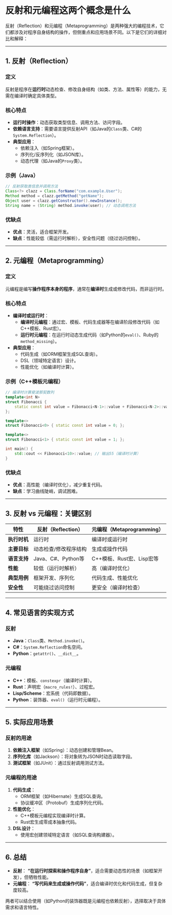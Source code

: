 # 反射和元编程这两个概念是什么

反射（Reflection）和元编程（Metaprogramming）是两种强大的编程技术，它们都涉及对程序自身结构的操作，但侧重点和应用场景不同。以下是它们的详细对比和解释：

---

## **1. 反射（Reflection）**
### **定义**
反射是程序在**运行时**动态检查、修改自身结构（如类、方法、属性等）的能力，无需在编译时确定具体类型。

### **核心特点**
- **运行时操作**：动态获取类型信息、调用方法、访问字段。
- **依赖语言支持**：需要语言提供反射API（如Java的`Class`类、C#的`System.Reflection`）。
- **典型应用**：
  - 依赖注入（如Spring框架）。
  - 序列化/反序列化（如JSON库）。
  - 动态代理（如Java的`Proxy`类）。

### **示例（Java）**
```java
// 反射获取类信息并调用方法
Class<?> clazz = Class.forName("com.example.User");
Method method = clazz.getMethod("getName");
Object user = clazz.getConstructor().newInstance();
String name = (String) method.invoke(user); // 动态调用方法
```

### **优缺点**
- **优点**：灵活，适合框架开发。
- **缺点**：性能较低（需运行时解析），安全性问题（绕过访问控制）。

---

## **2. 元编程（Metaprogramming）**
### **定义**
元编程是编写**操作程序本身的程序**，通常在**编译时**生成或修改代码，而非运行时。

### **核心特点**
- **编译时或运行时**：
  - **编译时元编程**：通过宏、模板、代码生成器等在编译阶段修改代码（如C++模板、Rust宏）。
  - **运行时元编程**：在运行时动态生成代码（如Python的`eval()`、Ruby的`method_missing`）。
- **典型应用**：
  - 代码生成（如ORM框架生成SQL查询）。
  - DSL（领域特定语言）设计。
  - 性能优化（如编译时计算）。

### **示例（C++模板元编程）**
```cpp
// 编译时计算斐波那契数列
template<int N>
struct Fibonacci {
    static const int value = Fibonacci<N-1>::value + Fibonacci<N-2>::value;
};

template<>
struct Fibonacci<0> { static const int value = 0; };

template<>
struct Fibonacci<1> { static const int value = 1; };

int main() {
    std::cout << Fibonacci<10>::value; // 输出55（编译时计算）
}
```

### **优缺点**
- **优点**：高性能（编译时优化），减少重复代码。
- **缺点**：学习曲线陡峭，调试困难。

---

## **3. 反射 vs 元编程：关键区别**
| **特性**         | **反射（Reflection）**               | **元编程（Metaprogramming）**       |
|------------------|-------------------------------------|------------------------------------|
| **执行时机**     | 运行时                              | 编译时或运行时                     |
| **主要目标**     | 动态检查/修改程序结构               | 生成或操作代码                     |
| **语言支持**     | Java、C#、Python等                  | C++模板、Rust宏、Lisp宏等          |
| **性能**         | 较低（运行时解析）                  | 高（编译时优化）                   |
| **典型用例**     | 框架开发、序列化                    | 代码生成、性能优化                 |
| **安全性**       | 可能绕过访问控制                    | 更安全（编译时检查）               |

---

## **4. 常见语言的实现方式**
### **反射**
- **Java**：`Class`类、`Method.invoke()`。
- **C#**：`System.Reflection`命名空间。
- **Python**：`getattr()`、`__dict__`。

### **元编程**
- **C++**：模板、`constexpr`（编译时计算）。
- **Rust**：声明宏（`macro_rules!`）、过程宏。
- **Lisp/Scheme**：宏系统（代码即数据）。
- **Python**：装饰器、`eval()`（运行时元编程）。

---

## **5. 实际应用场景**
### **反射的用途**
1. **依赖注入框架**（如Spring）：动态创建和管理Bean。
2. **序列化库**（如Jackson）：将对象转为JSON时动态读取字段。
3. **测试框架**（如JUnit）：通过反射调用测试方法。

### **元编程的用途**
1. **代码生成**：
   - ORM框架（如Hibernate）生成SQL查询。
   - 协议缓冲区（Protobuf）生成序列化代码。
2. **性能优化**：
   - C++模板元编程实现编译时计算。
   - Rust宏生成零成本抽象代码。
3. **DSL设计**：
   - 使用宏创建领域特定语言（如SQL查询构建器）。

---

## **6. 总结**
- **反射**：  **“在运行时探索和操作程序自身”**，适合需要动态性的场景（如框架开发），但牺牲性能。
- **元编程**：  **“写代码来生成或操作代码”**，适合编译时优化和代码生成，但复杂度较高。

两者可以结合使用（如Python的装饰器既是元编程也依赖反射），选择取决于具体需求和语言特性。